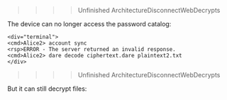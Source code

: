 
>>>> Unfinished ArchitectureDisconnectWebDecrypts



The device can no longer access the password catalog:


~~~~
<div="terminal">
<cmd>Alice2> account sync
<rsp>ERROR - The server returned an invalid response.
<cmd>Alice2> dare decode ciphertext.dare plaintext2.txt
</div>
~~~~

>>>> Unfinished ArchitectureDisconnectWebDecrypts



But it can still decrypt files:


